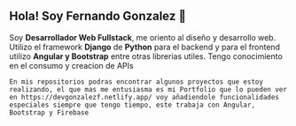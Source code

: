 ## Hola! Soy Fernando Gonzalez 👋
Soy **Desarrollador Web Fullstack**, me oriento al diseño y desarrollo web.
Utilizo el framework **Django** de **Python** para el backend y 
para el frontend utilizo **Angular y Bootstrap** entre otras librerias utiles.
Tengo conocimiento en el consumo y creacion de APIs

`En mis repositorios podras encontrar algunos proyectos que estoy realizando, el que mas me entusiasma es mi Portfolio que lo pueden ver en https://devgonzalezf.netlify.app/ voy añadiendole funcionalidades especiales siempre que tengo tiempo, este trabaja con Angular, Bootstrap y Firebase` 

